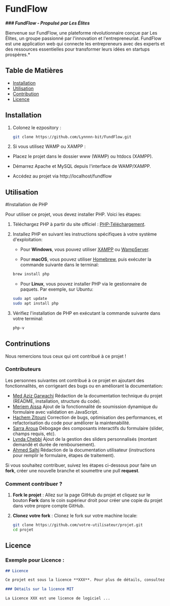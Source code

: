 # FundFlow
**_### FundFlow - Propulsé par Les Élites_**

Bienvenue sur FundFlow, une plateforme révolutionnaire conçue par Les Élites, un groupe passionné par l'innovation et l'entrepreneuriat. FundFlow est une application web qui connecte les entrepreneurs avec des experts et des ressources essentielles pour transformer leurs idées en startups prospères.*

## Table de Matières
- [Installation](#installation)
- [Utilisation](#utilisation)
- [Contribution](#contrinutions)
- [Licence](#licence)

## Installation

1. Colonez le ezpository :
    ```bash
    git clone https://github.com/Lynnnn-bit/FundFlow.git
2. Si vous utilisez WAMP ou XAMPP :

* Placez le projet dans le dossier www (WAMP) ou htdocs (XAMPP).

* Démarrez Apache et MySQL depuis l'interface de WAMP/XAMPP.

* Accédez au projet via http://localhost/fundflow

## Utilisation

#Installation de PHP

Pour utiliser ce projet, vous devez installer PHP. Voici les étapes:

1. Téléchargez PHP à partir du site officiel : [PHP-Téléchargement](https://www.php.net/downloads.php).

2. Installez PHP en suivant les instructions spécifiques à votre système d'exploitation:

    - Pour **Windows**, vous pouvez utiliser [XAMPP](https://www.apachefriends.org/fr/index.html) ou [WampServer](http://www.sampserver.com/).

    - Pour **macOS**, vous pouvez utiliser [Homebrew](https://brew.sh/), puis exécuter la commande suivante dans le terminal: 
    ```bash
    brew install php
    ```
    - Pour **Linux**, vous pouvez installer PHP via le gestionnaire de paquets. Par exemple, sur Ubuntu:

    ```bash
    sudo apt update
    sudo apt install php
    ```

3. Vérifiez l'installation de PHP en exécutant la commande suivante dans votre terminal:
    ```bash
    php-v

## Contrinutions

Nous remercions tous ceux qui ont contribué à ce projet !

### Contributeurs

Les personnes suivantes ont contribué à ce projet en ajoutant des fonctionnalités, en corrigeant des bugs ou en améliorant la documentation:

- [Med Aziz Garwachi](https://github.com/Garwachi-esprit) Rédaction de la documentation technique du projet (README, installation, structure du code).
- [Meriem Aissa](https://github.com/mariem323)  Ajout de la fonctionnalité de soumission dynamique du formulaire avec validation en JavaScript.
- [Hachem Zitouni](https://github.com/hachemzit7) Correction de bugs, optimisation des performances, et refactorisation du code pour améliorer la maintenabilité.
- [Sarra Aroua](https://github.com/sarraaroua) Débogage des composants interactifs du formulaire (slider, champs requis, etc).
- [Lynda Chebbi](https://github.com/Lynnnn-bit) Ajout de la gestion des sliders personnalisés (montant demandé et durée de remboursement).
- [Ahmed Salhi](https://github.com/xcxahmed) Rédaction de la documentation utilisateur (instructions pour remplir le formulaire, étapes de traitement).

Si vous souhaitez contribuer, suivez les étapes ci-dessous pour faire un **fork**, créer une nouvelle branche et soumettre une pull **request**.

### Comment contribuer ?

1. **Fork le projet** : Allez sur la page GitHub du projet et cliquez sur le bouton **Fork** dans le coin supérieur droit pour créer une copie du projet dans votre propre compte GitHub.

2. **Clonez votre fork** : Clonez le fork sur votre machine locale:
    ```bash
    git clone https://github.com/votre-utilisateur/projet.git
    cd projet

## Licence

### Exemple pour **Licence** :
```markdown
## Licence

Ce projet est sous la licence **XXX**. Pour plus de détails, consultez le fichier [LICENSE](./LICENSE).

### Détails sur la licence MIT

La Licence XXX est une licence de logiciel ...

